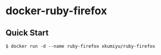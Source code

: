 # docker-ruby-firefox

## Quick Start

```
$ docker run -d --name ruby-firefox xkumiyu/ruby-firefox
```
